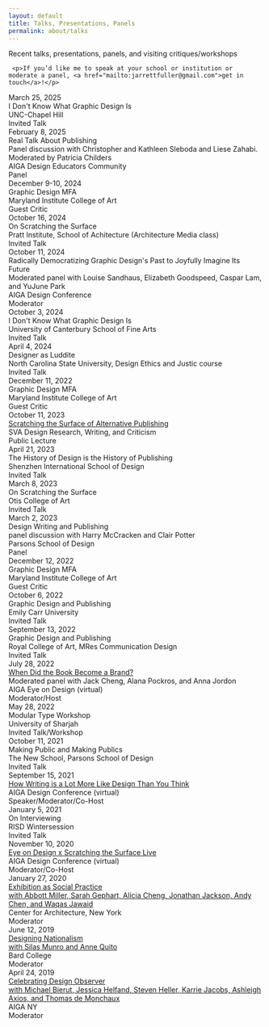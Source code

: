 ```yaml
---
layout: default
title: Talks, Presentations, Panels
permalink: about/talks
---
```


<div class="about-intro">
        <p>Recent talks, presentations, panels, and visiting critiques/workshops</p>

     <p>If you’d like me to speak at your school or institution or moderate a panel, <a href="mailto:jarrettfuller@gmail.com">get in touch</a>!</p>

</div>

<main class="archive-preview">

<div class="object">
        <div class="term">March 25, 2025</div>
        <div class="press-title">
I Don't Know What Graphic Design Is</div>
        <div class="school">UNC-Chapel Hill</div>
        <div class="term">Invited Talk</div>
</div>

<div class="object">
        <div class="term">February 8, 2025</div>
        <div class="press-title">
Real Talk About Publishing<br>
    Panel discussion with Christopher and Kathleen Sleboda and Liese Zahabi. Moderated by Patricia Childers</div>
        <div class="school">AIGA Design Educators Community</div>
        <div class="term">Panel</div>
</div>

<div class="object">
        <div class="term">December 9-10, 2024</div>
        <div class="press-title">
Graphic Design MFA</div>
        <div class="school">Maryland Institute College of Art</div>
        <div class="term">Guest Critic</div>
</div>

<div class="object">
        <div class="term">October 16, 2024</div>
        <div class="press-title">
On Scratching the Surface</div>
        <div class="school">Pratt Institute, School of Achitecture (Architecture Media class)</div>
        <div class="term">Invited Talk</div>
</div>

<div class="object">
        <div class="term">October 11, 2024</div>
        <div class="press-title">
Radically Democratizing Graphic Design's Past to Joyfully Imagine Its Future<br>
    Moderated panel with Louise Sandhaus, Elizabeth Goodspeed, Caspar Lam, and YuJune Park</div>
        <div class="school">AIGA Design Conference</div>
        <div class="term">Moderator</div>
</div>

<div class="object">
        <div class="term">October 3, 2024</div>
        <div class="press-title">
I Don't Know What Graphic Design Is</div>
        <div class="school">University of Canterbury School of Fine Arts</div>
        <div class="term">Invited Talk</div>
</div>

<div class="object">
        <div class="term">April 4, 2024</div>
        <div class="press-title">
Designer as Luddite</div>
        <div class="school">North Carolina State University, Design Ethics and Justic course</div>
        <div class="term">Invited Talk</div>
</div>

<div class="object">
        <div class="term">December 11, 2022</div>
        <div class="press-title">
Graphic Design MFA</div>
        <div class="school">Maryland Institute College of Art</div>
        <div class="term">Guest Critic</div>
</div>

<div class="object">
        <div class="term">October 11, 2023</div>
        <div class="press-title">
            <a href="https://jarrettfuller.com/projects/sva-talk">
Scratching the Surface of Alternative Publishing <i class="far fa-external-link-alt"></i></a><br></div>
        <div class="school">SVA Design Research, Writing, and Criticism</div>
        <div class="term">Public Lecture</div>
</div>

<div class="object">
        <div class="term">April 21, 2023</div>
        <div class="press-title">
The History of Design is the History of Publishing</div>
        <div class="school">Shenzhen International School of Design</div>
        <div class="term">Invited Talk</div>
</div>

<div class="object">
        <div class="term">March 8, 2023</div>
        <div class="press-title">
On Scratching the Surface</div>
        <div class="school">Otis College of Art</div>
        <div class="term">Invited Talk</div>
</div>

<div class="object">
        <div class="term">March 2, 2023</div>
        <div class="press-title">
Design Writing and Publishing<br>panel discussion with Harry McCracken and Clair Potter</div>
        <div class="school">Parsons School of Design</div>
        <div class="term">Panel</div>
</div>


<div class="object">
        <div class="term">December 12, 2022</div>
        <div class="press-title">
Graphic Design MFA</div>
        <div class="school">Maryland Institute College of Art</div>
        <div class="term">Guest Critic</div>
</div>


<div class="object">
        <div class="term">October 6, 2022</div>
        <div class="press-title">
Graphic Design and Publishing</div>
        <div class="school">Emily Carr University</div>
        <div class="term">Invited Talk</div>
</div>

<div class="object">
        <div class="term">September 13, 2022</div>
        <div class="press-title">
Graphic Design and Publishing</div>
        <div class="school">Royal College of Art, MRes Communication Design</div>
        <div class="term">Invited Talk</div>
</div>

<div class="object">
        <div class="term">July 28, 2022</div>
        <div class="press-title"><a href="https://jarrettfuller.com/projects/books-brands">
When Did the Book Become a Brand?<i class="far fa-external-link-alt"></i></a><br>
    Moderated panel with Jack Cheng, Alana Pockros, and Anna Jordon</div>
        <div class="school">AIGA Eye on Design (virtual)</div>
        <div class="term">Moderator/Host</div>
</div>

<div class="object">
        <div class="term">May 28, 2022</div>
        <div class="press-title">
Modular Type Workshop</div>
        <div class="school">University of Sharjah</div>
        <div class="term">Invited Talk/Workshop</div>
</div>

<div class="object">
        <div class="term">October 11, 2021</div>
        <div class="press-title">
Making Public and Making Publics</div>
        <div class="school">The New School, Parsons School of Design</div>
        <div class="term">Invited Talk</div>
</div>


<div class="object">
        <div class="term">September 15, 2021</div>
        <div class="press-title"><a href="https://jarrettfuller.com/projects/eod-design-writing">
How Writing is a Lot More Like Design Than You Think<i class="far fa-external-link-alt"></i></a></div>
        <div class="school">AIGA Design Conference (virtual)</div>
        <div class="term">Speaker/Moderator/Co-Host</div>
</div>

<div class="object">
        <div class="term">January 5, 2021</div>
        <div class="press-title">
On Interviewing</div>
        <div class="school">RISD Wintersession</div>
        <div class="term">Invited Talk</div>
</div>

<div class="object">
        <div class="term">November 10, 2020</div>
        <div class="press-title"><a href="https://jarrettfuller.com/projects/aiga-conference">
Eye on Design x Scratching the Surface Live<i class="far fa-external-link-alt"></i></a></div>
        <div class="school">AIGA Design Conference (virtual)</div>
        <div class="term">Moderator/Co-Host</div>
</div>

<div class="object">
        <div class="term">January 27, 2020</div>
        <div class="press-title"><a href="https://jarrettfuller.com/projects/exhibition-aia">
Exhibition as Social Practice<br>with Abbott Miller, Sarah Gephart, Alicia Cheng, Jonathan Jackson, Andy Chen, and Waqas Jawaid<i class="far fa-external-link-alt"></i></a></div>
        <div class="school">Center for Architecture, New York</div>
        <div class="term">Moderator</div>
</div>

<div class="object">
        <div class="term">June 12, 2019</div>
        <div class="press-title"><a href="https://jarrettfuller.com/projects/designing-nationalism">
Designing Nationalism<br>with Silas Munro and Anne Quito<i class="far fa-external-link-alt"></i></a></div>
        <div class="school">Bard College</div>
        <div class="term">Moderator</div>
</div>

<div class="object">
        <div class="term">April 24, 2019</div>
        <div class="press-title">
<a href="https://jarrettfuller.com/projects/cultureisnotalwayspopular">Celebrating Design Observer<br>with Michael Bierut, Jessica Helfand, Steven Heller, Karrie Jacobs, Ashleigh Axios, and Thomas de Monchaux <i class="far fa-external-link-alt"></i></a></div>
        <div class="school">AIGA NY</div>
        <div class="term">Moderator</div>
</div>

